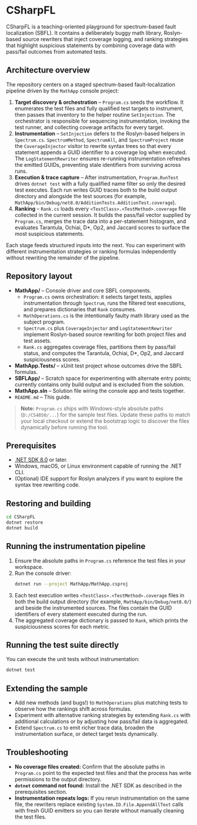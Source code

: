 # CSharpFL

CSharpFL is a teaching-oriented playground for spectrum-based fault localization (SBFL).
It contains a deliberately buggy math library, Roslyn-based source rewriters that inject
coverage logging, and ranking strategies that highlight suspicious statements by combining
coverage data with pass/fail outcomes from automated tests.

## Architecture overview
The repository centers on a staged spectrum-based fault-localization pipeline driven by the
`MathApp` console project:

1. **Target discovery & orchestration** – `Program.cs` seeds the workflow. It enumerates the
   test files and fully qualified test targets to instrument, then passes that inventory to the
   helper routine `SetInjection`. The orchestrator is responsible for sequencing instrumentation,
   invoking the test runner, and collecting coverage artifacts for every target.
2. **Instrumentation** – `SetInjection` defers to the Roslyn-based helpers in `Spectrum.cs`.
   `SpectrumMethod`, `SpectrumAll`, and `SpectrumProject` reuse the `CoverageInjector` visitor to
   rewrite syntax trees so that every statement appends a GUID identifier to a coverage log when
   executed. The `LogStatementRewriter` ensures re-running instrumentation refreshes the emitted
   GUIDs, preventing stale identifiers from surviving across runs.
3. **Execution & trace capture** – After instrumentation, `Program.RunTest` drives `dotnet test`
   with a fully qualified name filter so only the desired test executes. Each run writes GUID
   traces both to the build output directory and alongside the test sources (for example,
   `MathApp/bin/Debug/net8.0/AdditionTests.AdditionTest.coverage`).
4. **Ranking** – `Rank.cs` loads every `<TestClass>.<TestMethod>.coverage` file collected in the
   current session. It builds the pass/fail vector supplied by `Program.cs`, merges the trace data
   into a per-statement histogram, and evaluates Tarantula, Ochiai, D*, Op2, and Jaccard scores to
   surface the most suspicious statements.

Each stage feeds structured inputs into the next. You can experiment with different
instrumentation strategies or ranking formulas independently without rewriting the remainder of
the pipeline.

## Repository layout
- **MathApp/** – Console driver and core SBFL components.
  - `Program.cs` owns orchestration: it selects target tests, applies instrumentation through
    `Spectrum`, runs the filtered test executions, and prepares dictionaries that `Rank` consumes.
  - `MathOperations.cs` is the intentionally faulty math library used as the subject program.
  - `Spectrum.cs` plus `CoverageInjector` and `LogStatementRewriter` implement Roslyn-based source
    rewriting for both project files and test assets.
  - `Rank.cs` aggregates coverage files, partitions them by pass/fail status, and computes the
    Tarantula, Ochiai, D*, Op2, and Jaccard suspiciousness scores.
- **MathApp.Tests/** – xUnit test project whose outcomes drive the SBFL formulas.
- **SBFLApp/** – Scratch space for experimenting with alternate entry points; currently contains
  only build output and is excluded from the solution.
- **MathApp.sln** – Solution file wiring the console app and tests together.
- `README.md` – This guide.

> **Note:** `Program.cs` ships with Windows-style absolute paths (`D:/CS4850/...`) for the
> sample test files. Update these paths to match your local checkout or extend the bootstrap
> logic to discover the files dynamically before running the tool.

## Prerequisites
- [.NET SDK 8.0](https://dotnet.microsoft.com/download) or later.
- Windows, macOS, or Linux environment capable of running the .NET CLI.
- (Optional) IDE support for Roslyn analyzers if you want to explore the syntax tree rewriting
  code.

## Restoring and building
```bash
cd CSharpFL
dotnet restore
dotnet build
```

## Running the instrumentation pipeline
1. Ensure the absolute paths in `Program.cs` reference the test files in your workspace.
2. Run the console driver:
   ```bash
   dotnet run --project MathApp/MathApp.csproj
   ```
3. Each test execution writes `<TestClass>.<TestMethod>.coverage` files in both the build output
   directory (for example, `MathApp/bin/Debug/net8.0/`) and beside the instrumented sources. The
   files contain the GUID identifiers of every statement executed during the run.
4. The aggregated coverage dictionary is passed to `Rank`, which prints the suspiciousness scores
   for each metric.

## Running the test suite directly
You can execute the unit tests without instrumentation:
```bash
dotnet test
```

## Extending the sample
- Add new methods (and bugs!) to `MathOperations` plus matching tests to observe how the
  rankings shift across formulas.
- Experiment with alternative ranking strategies by extending `Rank.cs` with additional
  calculations or by adjusting how pass/fail data is aggregated.
- Extend `Spectrum.cs` to emit richer trace data, broaden the instrumentation surface, or detect
  target tests dynamically.

## Troubleshooting
- **No coverage files created:** Confirm that the absolute paths in `Program.cs` point to the
  expected test files and that the process has write permissions to the output directory.
- **`dotnet` command not found:** Install the .NET SDK as described in the prerequisites
  section.
- **Instrumentation repeats logs:** If you rerun instrumentation on the same file, the
  rewriters replace existing `System.IO.File.AppendAllText` calls with fresh GUID emitters so
  you can iterate without manually cleaning the test files.
